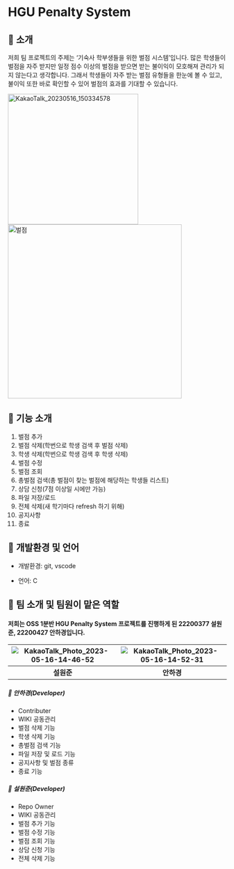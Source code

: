 # HGU Penalty System

## 🧩 소개
저희 팀 프로젝트의 주제는 ‘기숙사 학부생들을 위한 벌점 시스템’입니다. 
많은 학생들이 벌점을 자주 받지만 일정 점수 이상의 벌점을 받으면 받는 불이익이 모호해져 관리가 되지 않는다고 생각합니다. 그래서 학생들이 자주 받는 벌점 유형들을 한눈에 볼 수 있고, 불이익 또한 바로 확인할 수 있어 벌점의 효과를 기대할 수 있습니다.

<img width="300" alt="KakaoTalk_20230516_150334578" src="https://github.com/wonjunseol/OSS_TeamProject/assets/128044721/da75e4ab-51e7-478a-b725-8ead24c0a1be"> <img width="400" alt="벌점" src="https://github.com/wonjunseol/OSS_TeamProject/assets/128044721/c3dd6a6d-0825-4553-b8d9-d4d7adb3a7f8">

## 🧩 기능 소개
1. 벌점 추가
2. 벌점 삭제(학번으로 학생 검색 후 벌점 삭제)
3. 학생 삭제(학번으로 학생 검색 후 학생 삭제)
4. 벌점 수정
5. 벌점 조회
6. 총벌점 검색(총 벌점이 찾는 벌점에 해당하는 학생들 리스트)
7. 상담 신청(7점 이상일 시에만 가능)
8. 파일 저장/로드
9. 전체 삭제(새 학기마다 refresh 하기 위해)
10. 공지사항 
11. 종료

## 🧩 개발환경 및 언어
- 개발환경: git, vscode

- 언어: C

## 🧩 팀 소개 및 팀원이 맡은 역할
#### 저희는 OSS 1분반 HGU Penalty System 프로젝트를 진행하게 된 22200377 설원준, 22200427 안하경입니다. 

| ![KakaoTalk_Photo_2023-05-16-14-46-52](https://github.com/wonjunseol/OSS_TeamProject/assets/130718201/160b741e-98c6-40d3-91f7-3bccf4edca03) | ![KakaoTalk_Photo_2023-05-16-14-52-31](https://github.com/wonjunseol/OSS_TeamProject/assets/130718201/bbad68bc-23d7-45bb-a9fe-a4a0aea21a64) | 
| :--------------------------------------: | :-----------------------------------: | 
|             **설원준**              |            **안하경**            |        

##### 🧩 안하경(Developer)
- Contributer
- WIKI 공동관리
- 벌점 삭제 기능
- 학생 삭제 기능
- 총벌점 검색 기능
- 파일 저장 및 로드 기능
- 공지사항 및 벌점 종류
- 종료 기능

##### 🧩 설원준(Developer)
- Repo Owner
- WIKI 공동관리
- 벌점 추가 기능
- 벌점 수정 기능
- 벌점 조회 기능
- 상담 신청 기능
- 전체 삭제 기능


